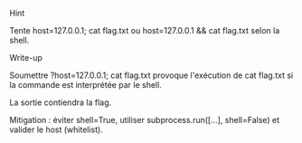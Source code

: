 Hint

Tente host=127.0.0.1; cat flag.txt ou host=127.0.0.1 && cat flag.txt selon la shell.

Write-up

Soumettre ?host=127.0.0.1; cat flag.txt provoque l'exécution de cat flag.txt si la commande est interprétée par le shell.

La sortie contiendra la flag.

Mitigation : éviter shell=True, utiliser subprocess.run([...], shell=False) et valider le host (whitelist).